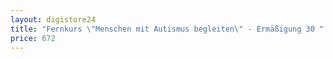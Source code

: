```yaml
---
layout: digistore24
title: "Fernkurs \"Menschen mit Autismus begleiten\" - Ermäßigung 30 "
price: 672
---
```

